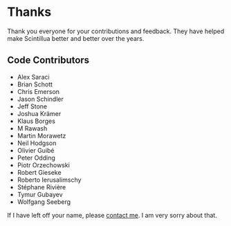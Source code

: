 # Thanks

Thank you everyone for your contributions and feedback. They have helped make
Scintillua better and better over the years.

## Code Contributors

* Alex Saraci
* Brian Schott
* Chris Emerson
* Jason Schindler
* Jeff Stone
* Joshua Krämer
* Klaus Borges
* M Rawash
* Martin Morawetz
* Neil Hodgson
* Olivier Guibé
* Peter Odding
* Piotr Orzechowski
* Robert Gieseke
* Roberto Ierusalimschy
* Stéphane Rivière
* Tymur Gubayev
* Wolfgang Seeberg

If I have left off your name, please [contact me][]. I am very sorry about that.

[contact me]: README.html#Contact
